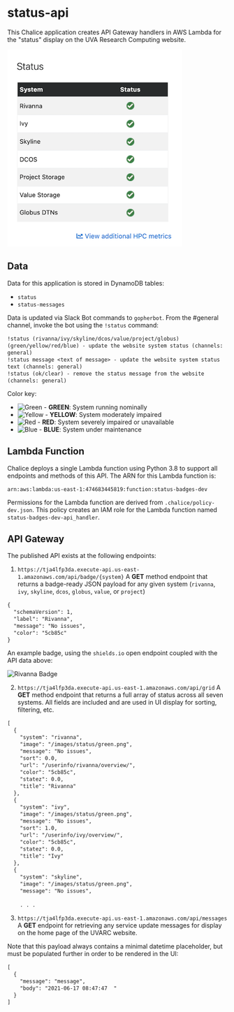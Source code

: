# status-api

This Chalice application creates API Gateway handlers in AWS Lambda for the "status" display on the UVA Research Computing website.

![Status Grid](./status-grid.png)

## Data

Data for this application is stored in DynamoDB tables:

- `status`
- `status-messages`

Data is updated via Slack Bot commands to `gopherbot`. From the #general channel, invoke the bot using the `!status` command:

```
!status (rivanna/ivy/skyline/dcos/value/project/globus) (green/yellow/red/blue) - update the website system status (channels: general)
!status message <text of message> - update the website system status text (channels: general)
!status (ok/clear) - remove the status message from the website (channels: general)
```
Color key:
- ![Green](https://www.rc.virginia.edu/images/status/green.png) - **GREEN**: System running nominally
- ![Yellow](https://www.rc.virginia.edu/images/status/yellow.png) - **YELLOW**: System moderately impaired
- ![Red](https://www.rc.virginia.edu/images/status/red.png) - **RED**: System severely impaired or unavailable
- ![Blue](https://www.rc.virginia.edu/images/status/blue.png) - **BLUE**: System under maintenance

## Lambda Function

Chalice deploys a single Lambda function using Python 3.8 to support all endpoints and methods of this API. The ARN for this Lambda function is:

    arn:aws:lambda:us-east-1:474683445819:function:status-badges-dev

Permissions for the Lambda function are derived from `.chalice/policy-dev.json`. This policy creates an IAM role for the Lambda function named `status-badges-dev-api_handler`.

## API Gateway

The published API exists at the following endpoints:

1. `https://tja4lfp3da.execute-api.us-east-1.amazonaws.com/api/badge/{system}`
A **GET** method endpoint that returns a badge-ready JSON payload for any given system (`rivanna`, `ivy`, `skyline`, `dcos`, `globus`, `value`, or `project`)

```
{
  "schemaVersion": 1,
  "label": "Rivanna",
  "message": "No issues",
  "color": "5cb85c"
}
```

An example badge, using the `shields.io` open endpoint coupled with the API data above:

![Rivanna Badge](https://img.shields.io/endpoint?url=https://tja4lfp3da.execute-api.us-east-1.amazonaws.com/api/badge/rivanna&style=for-the-badge)

2. `https://tja4lfp3da.execute-api.us-east-1.amazonaws.com/api/grid`
A **GET** method endpoint that returns a full array of status across all seven systems. All fields are included and are used in UI display for sorting, filtering, etc.

```
[
  {
    "system": "rivanna",
    "image": "/images/status/green.png",
    "message": "No issues",
    "sort": 0.0,
    "url": "/userinfo/rivanna/overview/",
    "color": "5cb85c",
    "statez": 0.0,
    "title": "Rivanna"
  },
  {
    "system": "ivy",
    "image": "/images/status/green.png",
    "message": "No issues",
    "sort": 1.0,
    "url": "/userinfo/ivy/overview/",
    "color": "5cb85c",
    "statez": 0.0,
    "title": "Ivy"
  },
  {
    "system": "skyline",
    "image": "/images/status/green.png",
    "message": "No issues",

    . . .
```

3. `https://tja4lfp3da.execute-api.us-east-1.amazonaws.com/api/messages`
A **GET** endpoint for retrieving any service update messages for display on the home page of the UVARC website.

Note that this payload always contains a minimal datetime placeholder, but must be populated further in order to be rendered in the UI:

```
[
  {
    "message": "message",
    "body": "2021-06-17 08:47:47  "
  }
]
```
